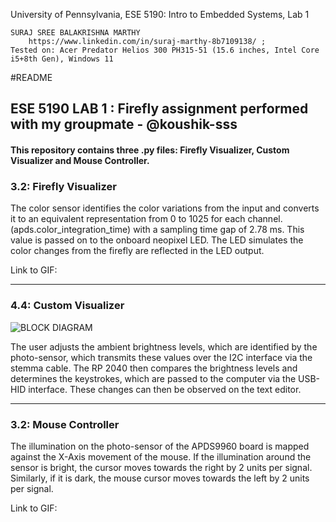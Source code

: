 University of Pennsylvania, ESE 5190: Intro to Embedded Systems, Lab 1

    SURAJ SREE BALAKRISHNA MARTHY
        https://www.linkedin.com/in/suraj-marthy-8b7109138/ ; 
    Tested on: Acer Predator Helios 300 PH315-51 (15.6 inches, Intel Core i5+8th Gen), Windows 11

#README

## ESE 5190 LAB 1 : Firefly assignment performed with my groupmate - @koushik-sss

#### This repository contains three .py files: Firefly Visualizer, Custom Visualizer and Mouse Controller.

### 3.2: Firefly Visualizer

The color sensor identifies the color variations from the input and converts it to an equivalent representation from 0 to 1025 for each channel. (apds.color_integration_time) with a sampling time gap of 2.78 ms. This value is passed on to the onboard neopixel LED. The LED simulates the color changes from the firefly are reflected in the LED output.

Link to GIF:

----

### 4.4: Custom Visualizer
![BLOCK DIAGRAM](https://user-images.githubusercontent.com/64246696/192074022-b836bd6d-0250-4ef9-8798-abe9d57f3f29.png)

The user adjusts the ambient brightness levels, which are identified by the photo-sensor, which transmits these values over the I2C interface via the stemma cable. The RP 2040 then compares the brightness levels and determines the keystrokes, which are passed to the computer via the USB-HID interface. These changes can then be observed on the text editor.

----

### 3.2: Mouse Controller

The illumination on the photo-sensor of the APDS9960 board is mapped against the X-Axis movement of the mouse. If the illumination around the sensor is bright, the cursor moves towards the right by 2 units per signal. Similarly, if it is dark, the mouse cursor moves towards the left by 2 units per signal.

Link to GIF:
